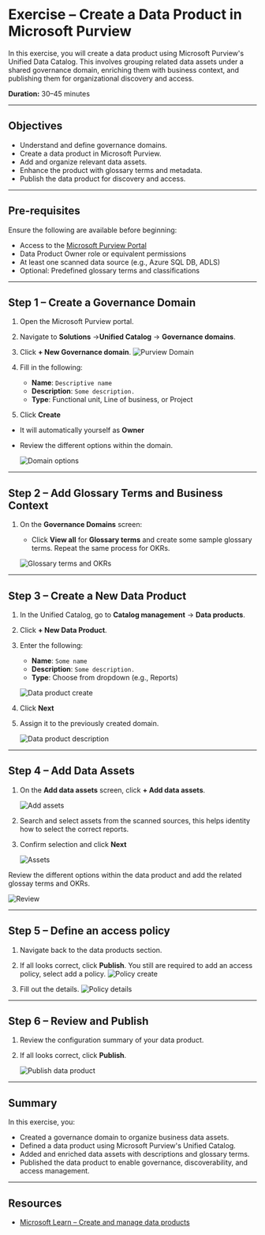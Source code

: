 # Exercise – Create a Data Product in Microsoft Purview

In this exercise, you will create a data product using Microsoft Purview's Unified Data Catalog. This involves grouping related data assets under a shared governance domain, enriching them with business context, and publishing them for organizational discovery and access.

**Duration:** 30–45 minutes

---

## Objectives

- Understand and define governance domains.
- Create a data product in Microsoft Purview.
- Add and organize relevant data assets.
- Enhance the product with glossary terms and metadata.
- Publish the data product for discovery and access.

---

## Pre-requisites

Ensure the following are available before beginning:

- Access to the [Microsoft Purview Portal](https://purview.microsoft.com)
- Data Product Owner role or equivalent permissions
- At least one scanned data source (e.g., Azure SQL DB, ADLS)
- Optional: Predefined glossary terms and classifications

---

## Step 1 – Create a Governance Domain

1. Open the Microsoft Purview portal.
2. Navigate to **Solutions** →**Unified Catalog** → **Governance domains**.
3. Click **+ New Governance domain**.
   ![Purview Domain](../../media/Purview/purview-new-domain.png)

4. Fill in the following:
   - **Name**: `Descriptive name`
   - **Description**: `Some description.`
   - **Type**: Functional unit, Line of business, or Project
   
5. Click **Create**
- It will automatically yourself as **Owner**
- Review the different options within the domain.

   ![Domain options](../../media/Purview/domain-options.png)


---

## Step 2 – Add Glossary Terms and Business Context

1. On the **Governance Domains** screen:
   - Click **View all** for **Glossary terms** and create some sample glossary terms. Repeat the same process for OKRs.

   ![Glossary terms and OKRs](../../media/Purview/glossary-terms-OKRs.png)

---


## Step 3 – Create a New Data Product

1. In the Unified Catalog, go to **Catalog management** → **Data products**.
2. Click **+ New Data Product**.
3. Enter the following:
   - **Name**: `Some name`
   - **Description**: `Some description.`
   - **Type**: Choose from dropdown (e.g., Reports)

   ![Data product create](../../media/Purview/data-product-create.png)

4. Click **Next**
5. Assign it to the previously created domain.

   ![Data product description](../../media/Purview/data-product-descriptions.png)


---



## Step 4 – Add Data Assets

1. On the **Add data assets** screen, click **+ Add data assets**.


   ![Add assets](../../media/Purview/purview-add-assets.png)
2. Search and select assets from the scanned sources, this helps identity how to select the correct reports.
3. Confirm selection and click **Next**

   ![Assets](../../media/Purview/data-product-select-assets.png)

Review the different options within the data product and add the related glossay terms and OKRs.

   ![Review](../../media/Purview/data-product-review.png)



---

## Step 5 – Define an access policy

1. Navigate back to the data products section.
2. If all looks correct, click **Publish**. You still are required to add an access policy, select add a policy.
   ![Policy create](../../media/Purview/data-product-policy-create.png)

3. Fill out the details.
   ![Policy details](../../media/Purview/data-product-policy-details.png)

---

## Step 6 – Review and Publish

1. Review the configuration summary of your data product.
2. If all looks correct, click **Publish**.

   ![Publish data product](../../media/Purview/data-product-publish.png)
---


## Summary

In this exercise, you:


- Created a governance domain to organize business data assets.
- Defined a data product using Microsoft Purview's Unified Catalog.
- Added and enriched data assets with descriptions and glossary terms.
- Published the data product to enable governance, discoverability, and access management.

---

## Resources

- [Microsoft Learn – Create and manage data products](https://learn.microsoft.com/en-us/purview/unified-catalog-data-products-create-manage)
